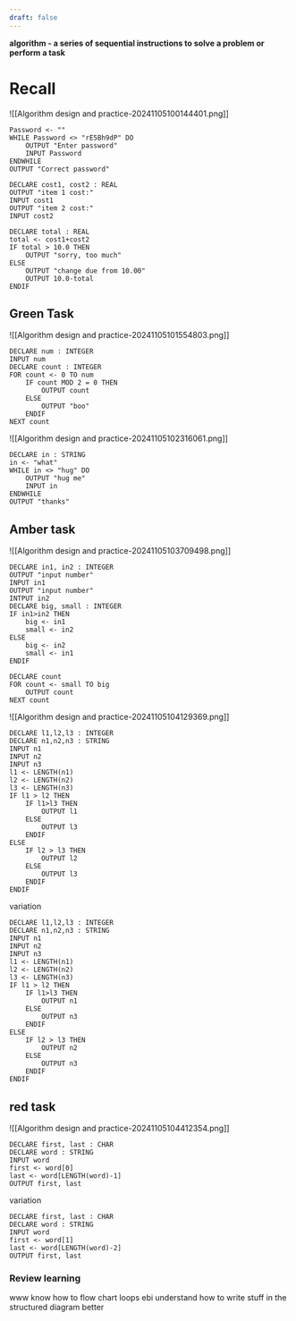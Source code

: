 ```yaml
---
draft: false
---
```

**algorithm - a series of sequential instructions to solve a problem or perform a task**

# Recall
![[Algorithm design and practice-20241105100144401.png]]
```
Password <- ""
WHILE Password <> "rE5Bh9dP" DO
	OUTPUT "Enter password"
	INPUT Password
ENDWHILE
OUTPUT "Correct password"
```

```
DECLARE cost1, cost2 : REAL
OUTPUT "item 1 cost:"
INPUT cost1
OUTPUT "item 2 cost:"
INPUT cost2

DECLARE total : REAL
total <- cost1+cost2
IF total > 10.0 THEN
	OUTPUT "sorry, too much"
ELSE
	OUTPUT "change due from 10.00"
	OUTPUT 10.0-total
ENDIF
```


## Green Task
![[Algorithm design and practice-20241105101554803.png]]
```
DECLARE num : INTEGER
INPUT num
DECLARE count : INTEGER
FOR count <- 0 TO num
	IF count MOD 2 = 0 THEN
		OUTPUT count
	ELSE
		OUTPUT "boo"
	ENDIF
NEXT count
```
![[Algorithm design and practice-20241105102316061.png]]
```
DECLARE in : STRING
in <- "what"
WHILE in <> "hug" DO
	OUTPUT "hug me"
	INPUT in
ENDWHILE
OUTPUT "thanks"
```

## Amber task
![[Algorithm design and practice-20241105103709498.png]]
```
DECLARE in1, in2 : INTEGER
OUTPUT "input number"
INPUT in1
OUTPUT "input number"
INTPUT in2
DECLARE big, small : INTEGER
IF in1>in2 THEN
	big <- in1
	small <- in2
ELSE
	big <- in2
	small <- in1
ENDIF

DECLARE count
FOR count <- small TO big
	OUTPUT count
NEXT count
```
![[Algorithm design and practice-20241105104129369.png]]
```
DECLARE l1,l2,l3 : INTEGER
DECLARE n1,n2,n3 : STRING
INPUT n1
INPUT n2
INPUT n3
l1 <- LENGTH(n1)
l2 <- LENGTH(n2)
l3 <- LENGTH(n3)
IF l1 > l2 THEN
	IF l1>l3 THEN
		OUTPUT l1
	ELSE
		OUTPUT l3
	ENDIF
ELSE
	IF l2 > l3 THEN
		OUTPUT l2
	ELSE
		OUTPUT l3
	ENDIF
ENDIF
```
variation
```
DECLARE l1,l2,l3 : INTEGER
DECLARE n1,n2,n3 : STRING
INPUT n1
INPUT n2
INPUT n3
l1 <- LENGTH(n1)
l2 <- LENGTH(n2)
l3 <- LENGTH(n3)
IF l1 > l2 THEN
	IF l1>l3 THEN
		OUTPUT n1
	ELSE
		OUTPUT n3
	ENDIF
ELSE
	IF l2 > l3 THEN
		OUTPUT n2
	ELSE
		OUTPUT n3
	ENDIF
ENDIF
```

## red task
![[Algorithm design and practice-20241105104412354.png]]
```
DECLARE first, last : CHAR
DECLARE word : STRING
INPUT word
first <- word[0]
last <- word[LENGTH(word)-1]
OUTPUT first, last
```
variation
```
DECLARE first, last : CHAR
DECLARE word : STRING
INPUT word
first <- word[1]
last <- word[LENGTH(word)-2]
OUTPUT first, last
```


### Review learning
www
know how to flow chart loops
ebi
understand how to write stuff in the structured diagram better